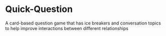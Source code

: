 # Quick-Question
A card-based question game that has ice breakers and conversation topics to help improve interactions between different relationships
